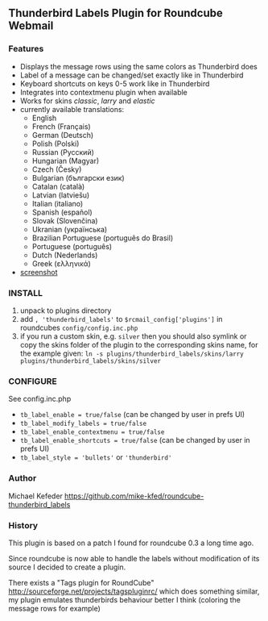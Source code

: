 ## Thunderbird Labels Plugin for Roundcube Webmail

### Features

* Displays the message rows using the same colors as Thunderbird does
* Label of a message can be changed/set exactly like in Thunderbird
* Keyboard shortcuts on keys 0-5 work like in Thunderbird
* Integrates into contextmenu plugin when available
* Works for skins *classic*, *larry* and *elastic*
* currently available translations:
  * English
  * French (Français)
  * German (Deutsch)
  * Polish (Polski)
  * Russian (Русский)
  * Hungarian (Magyar)
  * Czech (Česky)
  * Bulgarian (български език)
  * Catalan (català)
  * Latvian (latviešu)
  * Italian (italiano)
  * Spanish (español)
  * Slovak (Slovenčina)
  * Ukranian (українська)
  * Brazilian Portuguese (português do Brasil)
  * Portuguese (português)
  * Dutch (Nederlands)
  * Greek (ελληνικά)
* [screenshot](http://mike-kfed.github.io/roundcube-thunderbird_labels/)

### INSTALL
1. unpack to plugins directory
2. add `, 'thunderbird_labels'` to `$rcmail_config['plugins']` in roundcubes `config/config.inc.php`
3. if you run a custom skin, e.g. `silver` then you should also symlink or copy the skins folder
   of the plugin to the corresponding skins name, for the example given:
   `ln -s plugins/thunderbird_labels/skins/larry plugins/thunderbird_labels/skins/silver`

### CONFIGURE

See config.inc.php

- `tb_label_enable = true/false` (can be changed by user in prefs UI)
- `tb_label_modify_labels = true/false`
- `tb_label_enable_contextmenu = true/false`
- `tb_label_enable_shortcuts = true/false` (can be changed by user in prefs UI)
- `tb_label_style = 'bullets'` or `'thunderbird'`

### Author
Michael Kefeder
https://github.com/mike-kfed/roundcube-thunderbird_labels

### History
This plugin is based on a patch I found for roundcube 0.3 a long time ago.

Since roundcube is now able to handle the labels without modification of its source I decided to create a plugin.

There exists a "Tags plugin for RoundCube" http://sourceforge.net/projects/tagspluginrc/ which does something similar, my plugin emulates thunderbirds behaviour better I think (coloring the message rows for example)

